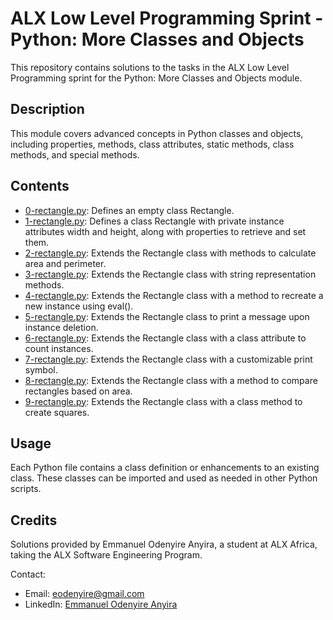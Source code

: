 # ALX Low Level Programming Sprint - Python: More Classes and Objects

This repository contains solutions to the tasks in the ALX Low Level Programming sprint for the Python: More Classes and Objects module.

## Description

This module covers advanced concepts in Python classes and objects, including properties, methods, class attributes, static methods, class methods, and special methods.

## Contents

- [0-rectangle.py](./0-rectangle.py): Defines an empty class Rectangle.
- [1-rectangle.py](./1-rectangle.py): Defines a class Rectangle with private instance attributes width and height, along with properties to retrieve and set them.
- [2-rectangle.py](./2-rectangle.py): Extends the Rectangle class with methods to calculate area and perimeter.
- [3-rectangle.py](./3-rectangle.py): Extends the Rectangle class with string representation methods.
- [4-rectangle.py](./4-rectangle.py): Extends the Rectangle class with a method to recreate a new instance using eval().
- [5-rectangle.py](./5-rectangle.py): Extends the Rectangle class to print a message upon instance deletion.
- [6-rectangle.py](./6-rectangle.py): Extends the Rectangle class with a class attribute to count instances.
- [7-rectangle.py](./7-rectangle.py): Extends the Rectangle class with a customizable print symbol.
- [8-rectangle.py](./8-rectangle.py): Extends the Rectangle class with a method to compare rectangles based on area.
- [9-rectangle.py](./9-rectangle.py): Extends the Rectangle class with a class method to create squares.

## Usage

Each Python file contains a class definition or enhancements to an existing class. These classes can be imported and used as needed in other Python scripts.

## Credits

Solutions provided by Emmanuel Odenyire Anyira, a student at ALX Africa, taking the ALX Software Engineering Program.

Contact:
- Email: eodenyire@gmail.com
- LinkedIn: [Emmanuel Odenyire Anyira](https://www.linkedin.com/in/emmanuelodenyire/)

